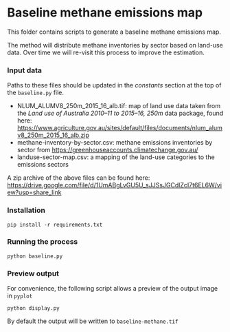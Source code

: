 # Baseline methane emissions map
This folder contains scripts to generate a baseline methane emissions map. 

The method will distribute methane inventories by sector based on land-use data. Over time we will re-visit this process to improve the estimation.

### Input data
Paths to these files should be updated in the *constants* section at the top of the `baseline.py` file.

* NLUM_ALUMV8_250m_2015_16_alb.tif: map of land use data taken from the *Land use of Australia 2010–11 to 2015–16, 250m* data package, found here: https://www.agriculture.gov.au/sites/default/files/documents/nlum_alumv8_250m_2015_16_alb.zip
* methane-inventory-by-sector.csv: methane emissions inventories by sector from https://greenhouseaccounts.climatechange.gov.au/
* landuse-sector-map.csv: a mapping of the land-use categories to the emissions sectors

A zip archive of the above files can be found here: https://drive.google.com/file/d/1UmABgLvGU5U_sJJSsJGCdlZcI7t6EL6W/view?usp=share_link

### Installation
```console 
pip install -r requirements.txt
```

### Running the process
```console
python baseline.py
```

### Preview output

For convenience, the following script allows a preview of the output image in `pyplot`  
```console
python display.py
```


By default the output will be written to `baseline-methane.tif`